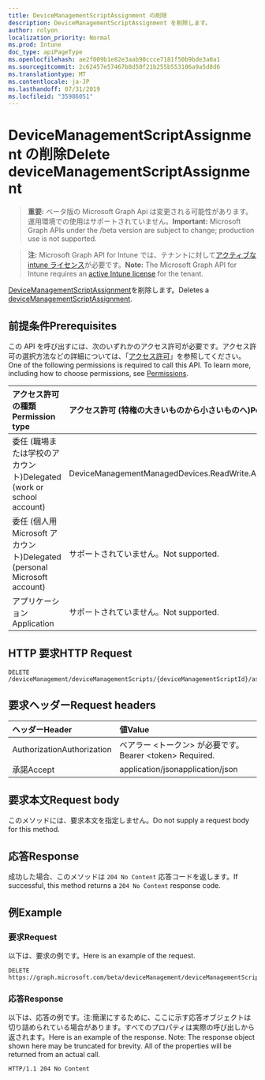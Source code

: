 ```yaml
---
title: DeviceManagementScriptAssignment の削除
description: DeviceManagementScriptAssignment を削除します。
author: rolyon
localization_priority: Normal
ms.prod: Intune
doc_type: apiPageType
ms.openlocfilehash: ae2f009b1e82e3aab90ccce7181f50b9bde3a0a1
ms.sourcegitcommit: 2c62457e57467b8d50f21b255b553106a9a5d8d6
ms.translationtype: MT
ms.contentlocale: ja-JP
ms.lasthandoff: 07/31/2019
ms.locfileid: "35986051"
---
```

# <a name="delete-devicemanagementscriptassignment"></a><span data-ttu-id="117ee-103">DeviceManagementScriptAssignment の削除</span><span class="sxs-lookup"><span data-stu-id="117ee-103">Delete deviceManagementScriptAssignment</span></span>

> <span data-ttu-id="117ee-104">**重要:** ベータ版の Microsoft Graph Api は変更される可能性があります。運用環境での使用はサポートされていません。</span><span class="sxs-lookup"><span data-stu-id="117ee-104">**Important:** Microsoft Graph APIs under the /beta version are subject to change; production use is not supported.</span></span>

> <span data-ttu-id="117ee-105">**注:** Microsoft Graph API for Intune では、テナントに対して[アクティブな intune ライセンス](https://go.microsoft.com/fwlink/?linkid=839381)が必要です。</span><span class="sxs-lookup"><span data-stu-id="117ee-105">**Note:** The Microsoft Graph API for Intune requires an [active Intune license](https://go.microsoft.com/fwlink/?linkid=839381) for the tenant.</span></span>

<span data-ttu-id="117ee-106">[DeviceManagementScriptAssignment](../resources/intune-devices-devicemanagementscriptassignment.md)を削除します。</span><span class="sxs-lookup"><span data-stu-id="117ee-106">Deletes a [deviceManagementScriptAssignment](../resources/intune-devices-devicemanagementscriptassignment.md).</span></span>

## <a name="prerequisites"></a><span data-ttu-id="117ee-107">前提条件</span><span class="sxs-lookup"><span data-stu-id="117ee-107">Prerequisites</span></span>
<span data-ttu-id="117ee-p101">この API を呼び出すには、次のいずれかのアクセス許可が必要です。アクセス許可の選択方法などの詳細については、「[アクセス許可](/graph/permissions-reference)」を参照してください。</span><span class="sxs-lookup"><span data-stu-id="117ee-p101">One of the following permissions is required to call this API. To learn more, including how to choose permissions, see [Permissions](/graph/permissions-reference).</span></span>

|<span data-ttu-id="117ee-110">アクセス許可の種類</span><span class="sxs-lookup"><span data-stu-id="117ee-110">Permission type</span></span>|<span data-ttu-id="117ee-111">アクセス許可 (特権の大きいものから小さいものへ)</span><span class="sxs-lookup"><span data-stu-id="117ee-111">Permissions (from most to least privileged)</span></span>|
|:---|:---|
|<span data-ttu-id="117ee-112">委任 (職場または学校のアカウント)</span><span class="sxs-lookup"><span data-stu-id="117ee-112">Delegated (work or school account)</span></span>|<span data-ttu-id="117ee-113">DeviceManagementManagedDevices.ReadWrite.All</span><span class="sxs-lookup"><span data-stu-id="117ee-113">DeviceManagementManagedDevices.ReadWrite.All</span></span>|
|<span data-ttu-id="117ee-114">委任 (個人用 Microsoft アカウント)</span><span class="sxs-lookup"><span data-stu-id="117ee-114">Delegated (personal Microsoft account)</span></span>|<span data-ttu-id="117ee-115">サポートされていません。</span><span class="sxs-lookup"><span data-stu-id="117ee-115">Not supported.</span></span>|
|<span data-ttu-id="117ee-116">アプリケーション</span><span class="sxs-lookup"><span data-stu-id="117ee-116">Application</span></span>|<span data-ttu-id="117ee-117">サポートされていません。</span><span class="sxs-lookup"><span data-stu-id="117ee-117">Not supported.</span></span>|

## <a name="http-request"></a><span data-ttu-id="117ee-118">HTTP 要求</span><span class="sxs-lookup"><span data-stu-id="117ee-118">HTTP Request</span></span>
<!-- {
  "blockType": "ignored"
}
-->
``` http
DELETE /deviceManagement/deviceManagementScripts/{deviceManagementScriptId}/assignments/{deviceManagementScriptAssignmentId}
```

## <a name="request-headers"></a><span data-ttu-id="117ee-119">要求ヘッダー</span><span class="sxs-lookup"><span data-stu-id="117ee-119">Request headers</span></span>
|<span data-ttu-id="117ee-120">ヘッダー</span><span class="sxs-lookup"><span data-stu-id="117ee-120">Header</span></span>|<span data-ttu-id="117ee-121">値</span><span class="sxs-lookup"><span data-stu-id="117ee-121">Value</span></span>|
|:---|:---|
|<span data-ttu-id="117ee-122">Authorization</span><span class="sxs-lookup"><span data-stu-id="117ee-122">Authorization</span></span>|<span data-ttu-id="117ee-123">ベアラー &lt;トークン&gt; が必要です。</span><span class="sxs-lookup"><span data-stu-id="117ee-123">Bearer &lt;token&gt; Required.</span></span>|
|<span data-ttu-id="117ee-124">承諾</span><span class="sxs-lookup"><span data-stu-id="117ee-124">Accept</span></span>|<span data-ttu-id="117ee-125">application/json</span><span class="sxs-lookup"><span data-stu-id="117ee-125">application/json</span></span>|

## <a name="request-body"></a><span data-ttu-id="117ee-126">要求本文</span><span class="sxs-lookup"><span data-stu-id="117ee-126">Request body</span></span>
<span data-ttu-id="117ee-127">このメソッドには、要求本文を指定しません。</span><span class="sxs-lookup"><span data-stu-id="117ee-127">Do not supply a request body for this method.</span></span>

## <a name="response"></a><span data-ttu-id="117ee-128">応答</span><span class="sxs-lookup"><span data-stu-id="117ee-128">Response</span></span>
<span data-ttu-id="117ee-129">成功した場合、このメソッドは `204 No Content` 応答コードを返します。</span><span class="sxs-lookup"><span data-stu-id="117ee-129">If successful, this method returns a `204 No Content` response code.</span></span>

## <a name="example"></a><span data-ttu-id="117ee-130">例</span><span class="sxs-lookup"><span data-stu-id="117ee-130">Example</span></span>

### <a name="request"></a><span data-ttu-id="117ee-131">要求</span><span class="sxs-lookup"><span data-stu-id="117ee-131">Request</span></span>
<span data-ttu-id="117ee-132">以下は、要求の例です。</span><span class="sxs-lookup"><span data-stu-id="117ee-132">Here is an example of the request.</span></span>
``` http
DELETE https://graph.microsoft.com/beta/deviceManagement/deviceManagementScripts/{deviceManagementScriptId}/assignments/{deviceManagementScriptAssignmentId}
```

### <a name="response"></a><span data-ttu-id="117ee-133">応答</span><span class="sxs-lookup"><span data-stu-id="117ee-133">Response</span></span>
<span data-ttu-id="117ee-p102">以下は、応答の例です。注:簡潔にするために、ここに示す応答オブジェクトは切り詰められている場合があります。すべてのプロパティは実際の呼び出しから返されます。</span><span class="sxs-lookup"><span data-stu-id="117ee-p102">Here is an example of the response. Note: The response object shown here may be truncated for brevity. All of the properties will be returned from an actual call.</span></span>
``` http
HTTP/1.1 204 No Content
```





